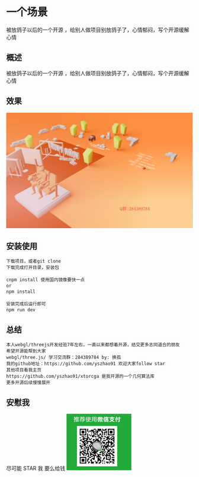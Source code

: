# 一个场景

被放鸽子以后的一个开源 ，给别人做项目别放鸽子了，心情郁闷，写个开源缓解心情

## 概述

被放鸽子以后的一个开源 ，给别人做项目别放鸽子了，心情郁闷，写个开源缓解心情

## 效果

![img](assets/example.png)

## 安装使用

    下载项目，或者git clone
    下载完成打开目录，安装包

    cnpm install 使用国内镜像要快一点
    or
    npm install

    安装完成后运行即可
    npm run dev

## 总结

    本人webgl/threejs开发经验7年左右，一直以来都想着开源，结交更多志同道合的朋友
    希望开源能帮到大家
    webgl/three.js/ 学习交流群：284389784 by: 换孤
    我的github地址：https://github.com/yszhao91 欢迎大家follow star
    其他项目看我主页
    https://github.com/yszhao91/xtorcga 是我开源的一个几何算法库
    更多开源后续慢慢展开

## 安慰我

尽可能 STAR 我
要么给钱
![img](assets/wechat.png)
